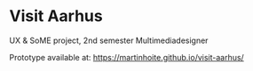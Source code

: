 # Visit Aarhus
UX &amp; SoME project, 2nd semester Multimediadesigner

Prototype available at:
https://martinhoite.github.io/visit-aarhus/
